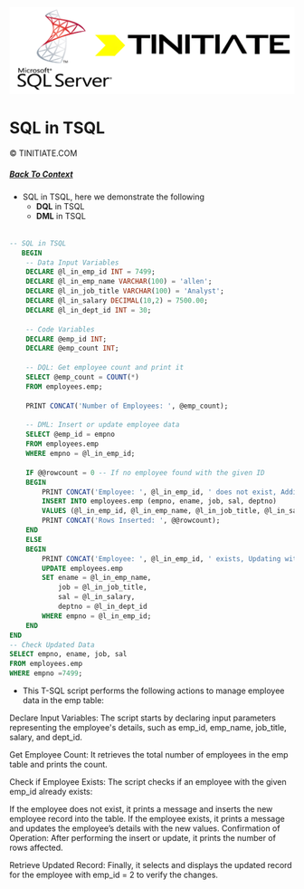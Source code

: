 ![Tinitiate SQLSERVER Training](./sqlserver_tinitiate.png)

# SQL in TSQL
&copy; TINITIATE.COM

##### [Back To Context](./README.md)
* SQL in TSQL, here we demonstrate the following
  * **DQL** in TSQL
  * **DML** in TSQL

```sql

-- SQL in TSQL
   BEGIN
    -- Data Input Variables
    DECLARE @l_in_emp_id INT = 7499;
    DECLARE @l_in_emp_name VARCHAR(100) = 'allen';
    DECLARE @l_in_job_title VARCHAR(100) = 'Analyst';
    DECLARE @l_in_salary DECIMAL(10,2) = 7500.00;
    DECLARE @l_in_dept_id INT = 30;

    -- Code Variables
    DECLARE @emp_id INT;
    DECLARE @emp_count INT;

    -- DQL: Get employee count and print it
    SELECT @emp_count = COUNT(*) 
    FROM employees.emp;

    PRINT CONCAT('Number of Employees: ', @emp_count);

    -- DML: Insert or update employee data
    SELECT @emp_id = empno
    FROM employees.emp
    WHERE empno = @l_in_emp_id;

    IF @@rowcount = 0 -- If no employee found with the given ID
    BEGIN
        PRINT CONCAT('Employee: ', @l_in_emp_id, ' does not exist, Adding now!');
        INSERT INTO employees.emp (empno, ename, job, sal, deptno)
        VALUES (@l_in_emp_id, @l_in_emp_name, @l_in_job_title, @l_in_salary, @l_in_dept_id);
        PRINT CONCAT('Rows Inserted: ', @@rowcount);
    END
    ELSE
    BEGIN
        PRINT CONCAT('Employee: ', @l_in_emp_id, ' exists, Updating with new values');
        UPDATE employees.emp
        SET ename = @l_in_emp_name,
            job = @l_in_job_title,
            sal = @l_in_salary,
            deptno = @l_in_dept_id
        WHERE empno = @l_in_emp_id;
    END
END
-- Check Updated Data
SELECT empno, ename, job, sal
FROM employees.emp
WHERE empno =7499;


```

* This T-SQL script performs the following actions to manage employee data in the emp table:

Declare Input Variables:
The script starts by declaring input parameters representing the employee's details, such as emp_id, emp_name, job_title, salary, and dept_id.

Get Employee Count:
It retrieves the total number of employees in the emp table and prints the count.

Check if Employee Exists:
The script checks if an employee with the given emp_id already exists:

If the employee does not exist, it prints a message and inserts the new employee record into the table.
If the employee exists, it prints a message and updates the employee’s details with the new values.
Confirmation of Operation:
After performing the insert or update, it prints the number of rows affected.

Retrieve Updated Record:
Finally, it selects and displays the updated record for the employee with emp_id = 2 to verify the changes.
